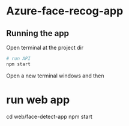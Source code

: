 # Azure-face-recog-app
 
## Running the app

Open terminal at the project dir

``` bash 
# run API
npm start
```

Open a new terminal windows and then

# run web app
cd web/face-detect-app
npm start

```
